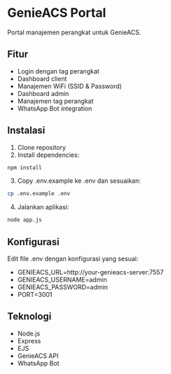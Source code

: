 # GenieACS Portal

Portal manajemen perangkat untuk GenieACS.

## Fitur

- Login dengan tag perangkat
- Dashboard client
- Manajemen WiFi (SSID & Password)
- Dashboard admin
- Manajemen tag perangkat
- WhatsApp Bot integration

## Instalasi

1. Clone repository
2. Install dependencies:
```bash
npm install
```

3. Copy .env.example ke .env dan sesuaikan:
```bash
cp .env.example .env
```

4. Jalankan aplikasi:
```bash
node app.js
```

## Konfigurasi

Edit file .env dengan konfigurasi yang sesuai:

- GENIEACS_URL=http://your-genieacs-server:7557
- GENIEACS_USERNAME=admin
- GENIEACS_PASSWORD=admin
- PORT=3001

## Teknologi

- Node.js
- Express
- EJS
- GenieACS API
- WhatsApp Bot
